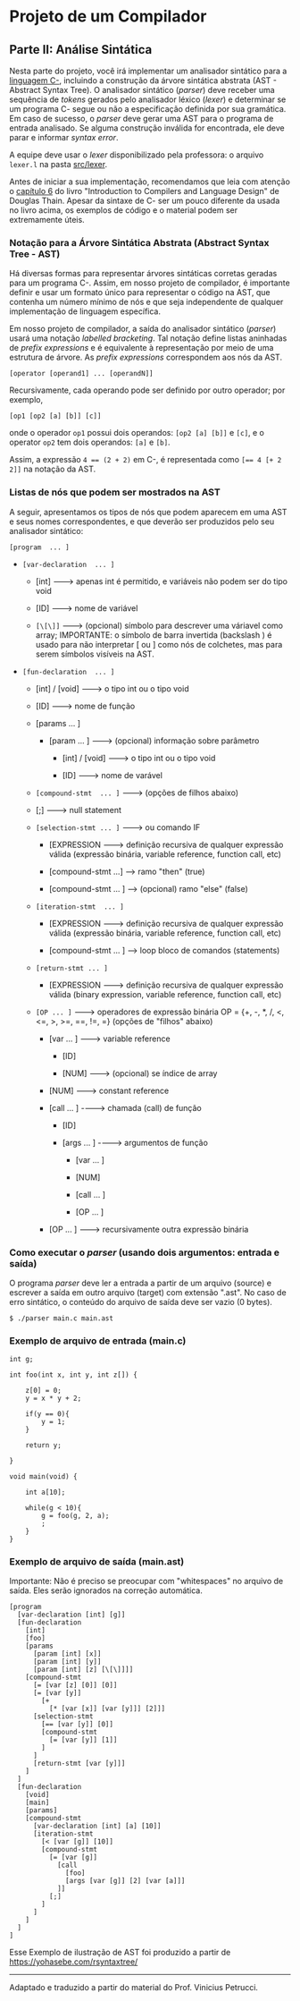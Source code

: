 # Projeto de um Compilador

## Parte II: Análise Sintática

Nesta parte do projeto, você irá implementar um analisador sintático para a [linguagem C-](../../language/README.md), incluindo a construção da árvore sintática abstrata (AST - Abstract Syntax Tree).
O analisador sintático (_parser_) deve receber uma sequência de _tokens_ gerados pelo analisador léxico (_lexer_) e determinar se um programa C- segue ou não a especificação definida por sua gramática.
Em caso de sucesso, o _parser_ deve gerar uma AST para o programa de entrada analisado.
Se alguma construção inválida for encontrada, ele deve parar e informar _syntax error_.

A equipe deve usar o _lexer_ disponibilizado pela professora: o arquivo ```lexer.l``` na pasta [src/lexer](../../../src/lexer/lexer.l).

Antes de iniciar a sua implementação, 
recomendamos que leia com atenção o [capítulo 6](../../resources/chapter6.pdf) 
do livro "Introduction to Compilers and Language Design" de Douglas Thain. 
Apesar da sintaxe de C- ser um pouco diferente da usada no livro acima, 
os exemplos de código e o material podem ser extremamente úteis.

### Notação para a Árvore Sintática Abstrata (Abstract Syntax Tree - AST)

Há diversas formas para representar árvores sintáticas corretas geradas para um programa C-. 
Assim, em nosso projeto de compilador, é importante definir e usar um formato único para representar
o código na AST, que contenha um número mínimo de nós e que seja independente de qualquer implementação de linguagem específica.

Em nosso projeto de compilador, a saída do analisador sintático (_parser_) usará uma notação _labelled bracketing_. 
Tal notação define listas aninhadas de _prefix expressions_ e é equivalente à representação
por meio de uma estrutura de árvore. As _prefix expressions_ correspondem aos nós da AST.

```
[operator [operand1] ... [operandN]]
```

Recursivamente, cada operando pode ser definido por outro operador; por exemplo,
```
[op1 [op2 [a] [b]] [c]]
```
onde o operador ```op1``` possui dois operandos: ```[op2 [a] [b]]``` e ```[c]```,  e o operator ```op2``` tem dois operandos: ```[a]``` e ```[b]```. 

Assim, a expressão ```4 == (2 + 2)``` em C-, 
é representada como ```[== 4 [+ 2 2]]``` na notação da AST.

### Listas de nós que podem ser mostrados na AST

A seguir, apresentamos os tipos de nós que podem aparecem em uma AST e seus nomes correspondentes, e que deverão ser produzidos pelo seu analisador sintático:  

```[program  ... ]```

* ```[var-declaration  ... ]```

   * [int]                ---> apenas int é permitido, e variáveis não podem ser do tipo void

   * [ID]                 ---> nome de variável

   * ```[\[\]]```               ---> (opcional) símbolo para descrever uma váriavel como array; IMPORTANTE: o símbolo de barra invertida (backslash \) é usado para não interpretar [ ou ] como nós de colchetes, mas para serem símbolos visíveis na AST.

* ```[fun-declaration  ... ]```

   * [int] / [void]       ---> o tipo int ou o tipo void 

   * [ID]                 ---> nome de função

   * [params  ...  ]

      * [param  ... ]        ---> (opcional) informação sobre parâmetro

         * [int] / [void]       ---> o tipo int ou o tipo void

         * [ID]                 ---> nome de varável

   * ```[compound-stmt  ... ]```     ---> (opções de filhos abaixo)

   - [;]                       ---> null statement

   - ```[selection-stmt ... ]```     ---> ou comando IF 

      * [EXPRESSION               ---> definição recursiva de qualquer expressão válida (expressão binária, variable reference, function call, etc)

      * [compound-stmt  ...]       --> ramo "then" (true) 

      * [compound-stmt  ... ]      --> (opcional) ramo "else" (false) 

   - ```[iteration-stmt  ... ]```

      * [EXPRESSION                 ---> definição recursiva de qualquer expressão válida (expressão binária, variable reference, function call, etc)

      * [compound-stmt ... ]        --> loop bloco de comandos (statements)

   - ```[return-stmt ... ]```

      * [EXPRESSION                     ---> definição recursiva de qualquer expressão válida (binary expression, variable reference, function call, etc)

    - ```[OP ... ]```                      ---> operadores de expressão binária OP = {+, -, *, /, <, <=, >, >=, ==, !=, =}                             (opções de "filhos" abaixo)

      * [var  ... ]               ---> variable reference

         * [ID]

         * [NUM]     ---> (opcional) se índice de array 

      * [NUM]               ---> constant reference

      * [call  ... ]        ----> chamada (call) de função

         * [ID]

         * [args ... ]         ----> argumentos de função

            * [var ... ]   

            * [NUM]      

            * [call ... ]   

            * [OP ... ]   

      * [OP ... ]              ---> recursivamente outra expressão binária


### Como executar o _parser_ (usando dois argumentos: entrada e saída)
   
O programa _parser_ deve ler a entrada a partir de um arquivo (source) 
e escrever a saída em outro arquivo (target) com extensão ".ast". 
No caso de erro sintático, o conteúdo do arquivo de saída deve ser vazio (0 bytes).

```$ ./parser main.c main.ast```

### Exemplo de arquivo de entrada (main.c)

```
int g;

int foo(int x, int y, int z[]) {

    z[0] = 0;
    y = x * y + 2;

    if(y == 0){
        y = 1;
    }

    return y;

}

void main(void) {

    int a[10];

    while(g < 10){
        g = foo(g, 2, a);
        ;
    }
}
```

### Exemplo de arquivo de saída (main.ast)

Importante: Não é preciso se preocupar com "whitespaces" no arquivo de saída.
Eles serão ignorados na correção automática.


```
[program 
  [var-declaration [int] [g]]
  [fun-declaration 
    [int]
    [foo] 
    [params 
      [param [int] [x]] 
      [param [int] [y]] 
      [param [int] [z] [\[\]]]]
    [compound-stmt 
      [= [var [z] [0]] [0]]
      [= [var [y]] 
        [+ 
          [* [var [x]] [var [y]]] [2]]]
      [selection-stmt 
        [== [var [y]] [0]]
        [compound-stmt 
          [= [var [y]] [1]]
        ]
      ]
      [return-stmt [var [y]]]
    ]
  ]
  [fun-declaration 
    [void]
    [main]
    [params]
    [compound-stmt 
      [var-declaration [int] [a] [10]]
      [iteration-stmt 
        [< [var [g]] [10]]
        [compound-stmt 
          [= [var [g]] 
            [call
              [foo]
              [args [var [g]] [2] [var [a]]]
            ]]
          [;]
        ]
      ]
    ]
  ]
]
```

Esse Exemplo de ilustração de AST foi produzido a partir de https://yohasebe.com/rsyntaxtree/


--------
Adaptado e traduzido a partir do material do Prof. Vinicius Petrucci.


